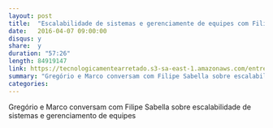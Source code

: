 ```yaml
---
layout: post
title:  "Escalabilidade de sistemas e gerenciamente de equipes com Filipe Sabella"
date:   2016-04-07 09:00:00
disqus: y
share:  y
duration: "57:26"
length: 84919147
link: https://tecnologicamentearretado.s3-sa-east-1.amazonaws.com/entrevistas/023-filipe_sabella/023-filipe_sabella.m4a
summary: "Gregório e Marco conversam com Filipe Sabella sobre escalabilidade de sistemas e gerenciamento de equipes"
categories: 
---
```


Gregório e Marco conversam com Filipe Sabella sobre escalabilidade de sistemas e gerenciamento de equipes

<audio src="https://tecnologicamentearretado.s3-sa-east-1.amazonaws.com/entrevistas/023-filipe_sabella/023-filipe_sabella.m4a" preload="none" />

Baixe o áudio desta conversa [aqui](https://tecnologicamentearretado.s3-sa-east-1.amazonaws.com/entrevistas/023-filipe_sabella/023-filipe_sabella.m4a).

Entrevista por [Gregório Melo](https://twitter.com/gregoriomelo) e [Marco Valtas](https://twitter.com/mavcunha)

Notas:

- [Microsserviços na SoundCloud](http://philcalcado.com/2015/09/08/how_we_ended_up_with_microservices.html)
